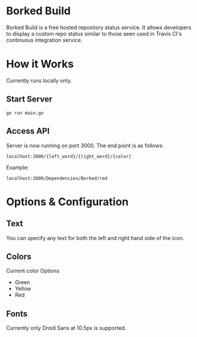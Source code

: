 # Borked Build

Borked Build is a free hosted repository status service. It allows developers
to display a custom repo status similar to those seen used in Travis CI's
continuous integration service.

# How it Works

Currently runs locally only.

## Start Server

	go run main.go

## Access API
Server is now running on port 3000. The end point is as follows:

	localhost:3000/{left_word}/{right_word}/{color}

Example:

	localhost:3000/Dependencies/Borked/red


# Options & Configuration

## Text

You can specify any text for both the left and right hand side of the icon.

## Colors

Current color Options

* Green
* Yellow
* Red

## Fonts

Currently only Droid Sans at 10.5px is supported.

